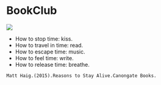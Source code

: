 # BookClub
![](http://chuantu.biz/t6/344/1531877367x-1566688718.png)

- How to stop time: kiss.
- How to travel in time: read.
- How to escape time: music.
- How to feel time: write.
- How to release time: breathe.

`Matt Haig.(2015).Reasons to Stay Alive.Canongate Books.`
